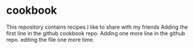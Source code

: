 # cookbook

This repository contains recipes I like to share with my friends
Adding the first line in the github cookbook repo.
Adding one more line in the github repo.
editing the file one more time. 

